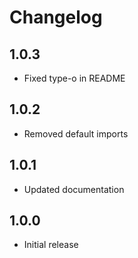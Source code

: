 # Changelog

## 1.0.3

- Fixed type-o in README

## 1.0.2

- Removed default imports

## 1.0.1

- Updated documentation

## 1.0.0

- Initial release